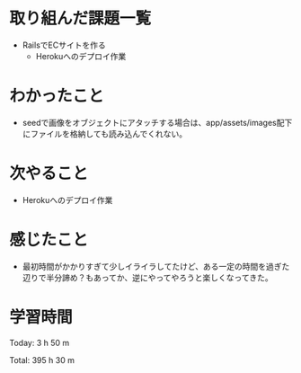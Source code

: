 # 取り組んだ課題一覧
- RailsでECサイトを作る
  - Herokuへのデプロイ作業

# わかったこと
- seedで画像をオブジェクトにアタッチする場合は、app/assets/images配下にファイルを格納しても読み込んでくれない。

# 次やること
- Herokuへのデプロイ作業

# 感じたこと
- 最初時間がかかりすぎて少しイライラしてたけど、ある一定の時間を過ぎた辺りで半分諦め？もあってか、逆にやってやろうと楽しくなってきた。

# 学習時間
Today: 3 h 50 m

Total: 395 h 30 m
